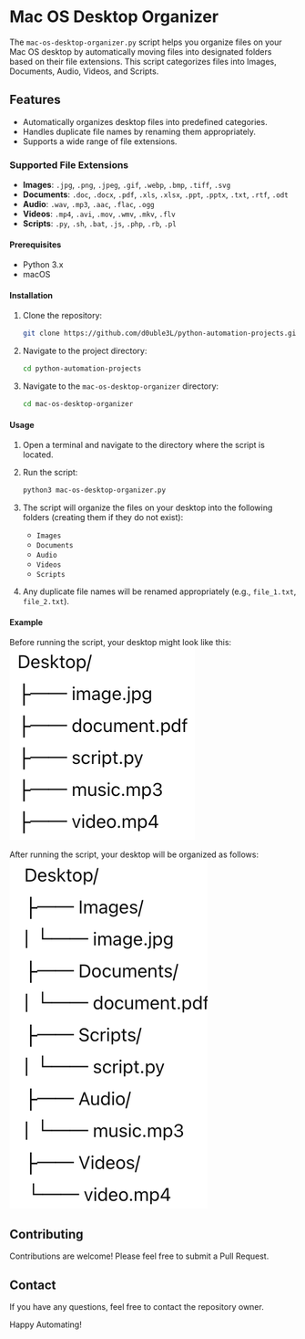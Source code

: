 # Mac OS Desktop Organizer

The `mac-os-desktop-organizer.py` script helps you organize files on your Mac OS desktop by automatically moving files into designated folders based on their file extensions. This script categorizes files into Images, Documents, Audio, Videos, and Scripts.

## Features

- Automatically organizes desktop files into predefined categories.
- Handles duplicate file names by renaming them appropriately.
- Supports a wide range of file extensions.

### Supported File Extensions

- **Images**: `.jpg`, `.png`, `.jpeg`, `.gif`, `.webp`, `.bmp`, `.tiff`, `.svg`
- **Documents**: `.doc`, `.docx`, `.pdf`, `.xls`, `.xlsx`, `.ppt`, `.pptx`, `.txt`, `.rtf`, `.odt`
- **Audio**: `.wav`, `.mp3`, `.aac`, `.flac`, `.ogg`
- **Videos**: `.mp4`, `.avi`, `.mov`, `.wmv`, `.mkv`, `.flv`
- **Scripts**: `.py`, `.sh`, `.bat`, `.js`, `.php`, `.rb`, `.pl`

#### Prerequisites

- Python 3.x
- macOS

#### Installation

1. Clone the repository:

    ```sh
    git clone https://github.com/d0uble3L/python-automation-projects.git
    ```

2. Navigate to the project directory:

    ```sh
    cd python-automation-projects
    ```

3. Navigate to the `mac-os-desktop-organizer` directory:

    ```sh
    cd mac-os-desktop-organizer
    ```

#### Usage

1. Open a terminal and navigate to the directory where the script is located.

2. Run the script:

    ```sh
    python3 mac-os-desktop-organizer.py
    ```

3. The script will organize the files on your desktop into the following folders (creating them if they do not exist):
    - `Images`
    - `Documents`
    - `Audio`
    - `Videos`
    - `Scripts`

4. Any duplicate file names will be renamed appropriately (e.g., `file_1.txt`, `file_2.txt`).

#### Example

Before running the script, your desktop might look like this:
![Alt text](./before.png)

After running the script, your desktop will be organized as follows:
![Alt text](./after.png)

## Contributing

Contributions are welcome! Please feel free to submit a Pull Request.

## Contact

If you have any questions, feel free to contact the repository owner.

Happy Automating!
